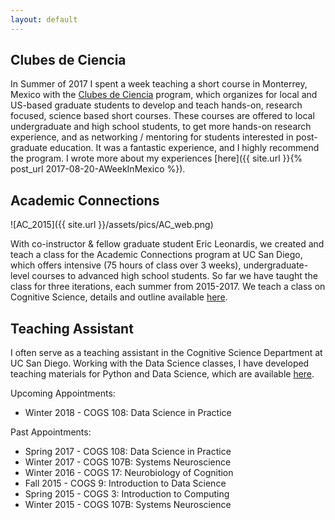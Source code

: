 ```yaml
---
layout: default
---
```


## Clubes de Ciencia
In Summer of 2017 I spent a week teaching a short course in Monterrey, Mexico with the [Clubes de Ciencia](https://www.clubesdeciencia.mx) program, which organizes for local and US-based graduate students to develop and teach hands-on, research focused, science based short courses. These courses are offered to local undergraduate and high school students, to get more hands-on research experience, and as networking / mentoring for students interested in post-graduate education. It was a fantastic experience, and I highly recommend the program. I wrote more about my experiences [here]({{ site.url }}{% post_url 2017-08-20-AWeekInMexico %}).

## Academic Connections

![AC_2015]({{ site.url }}/assets/pics/AC_web.png)

With co-instructor & fellow graduate student Eric Leonardis, we created and teach a class for the Academic Connections program at UC San Diego, which offers intensive (75 hours of class over 3 weeks), undergraduate-level courses to advanced high school students. So far we have taught the class for three iterations, each summer from 2015-2017.
We teach a class on Cognitive Science, details and outline available [here](https://academicconnections.ucsd.edu/courses/intro-cogsci.html).

## Teaching Assistant
I often serve as a teaching assistant in the Cognitive Science Department at UC San Diego. Working with the Data Science classes, I have developed teaching materials for Python and Data Science, which are available [here](https://github.com/COGS108).

Upcoming Appointments:
* Winter 2018 - COGS 108: Data Science in Practice

Past Appointments:
* Spring 2017 - COGS 108: Data Science in Practice
* Winter 2017 - COGS 107B: Systems Neuroscience
* Winter 2016 - COGS 17: Neurobiology of Cognition
* Fall 2015   - COGS 9: Introduction to Data Science
* Spring 2015 - COGS 3: Introduction to Computing
* Winter 2015 - COGS 107B: Systems Neuroscience